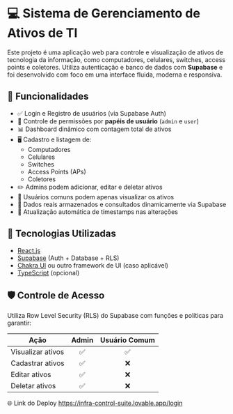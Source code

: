 # 💻 Sistema de Gerenciamento de Ativos de TI

Este projeto é uma aplicação web para controle e visualização de ativos de tecnologia da informação, como computadores, celulares, switches, access points e coletores. Utiliza autenticação e banco de dados com **Supabase** e foi desenvolvido com foco em uma interface fluida, moderna e responsiva.

## 🚀 Funcionalidades

- ✅ Login e Registro de usuários (via Supabase Auth)
- 🔐 Controle de permissões por **papéis de usuário** (`admin` e `user`)
- 📊 Dashboard dinâmico com contagem total de ativos
- 🖥️ Cadastro e listagem de:
  - Computadores
  - Celulares
  - Switches
  - Access Points (APs)
  - Coletores
- ✏️ Admins podem adicionar, editar e deletar ativos
- 👀 Usuários comuns podem apenas visualizar os ativos
- 🧠 Dados reais armazenados e consultados dinamicamente via Supabase
- 📅 Atualização automática de timestamps nas alterações

## 🧰 Tecnologias Utilizadas

- [React.js](https://reactjs.org/)
- [Supabase](https://supabase.com/) (Auth + Database + RLS)
- [Chakra UI](https://chakra-ui.com/) ou outro framework de UI (caso aplicável)
- [TypeScript](https://www.typescriptlang.org/) (opcional)

## 🛡️ Controle de Acesso

Utiliza Row Level Security (RLS) do Supabase com funções e políticas para garantir:

| Ação               | Admin | Usuário Comum |
|--------------------|:-----:|:-------------:|
| Visualizar ativos  | ✅    | ✅            |
| Cadastrar ativos   | ✅    | ❌            |
| Editar ativos      | ✅    | ❌            |
| Deletar ativos     | ✅    | ❌            |

🌐 Link do Deploy
https://infra-control-suite.lovable.app/login

